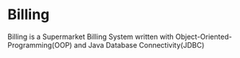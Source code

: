 # Billing
Billing is a Supermarket Billing System written with Object-Oriented-Programming(OOP) and Java Database Connectivity(JDBC)
